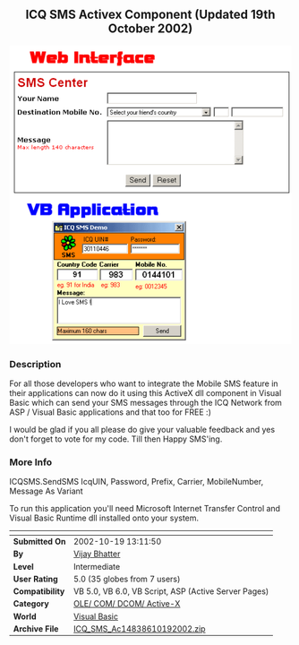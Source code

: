 ﻿<div align="center">

## ICQ SMS Activex Component \(Updated 19th October 2002\)

<img src="PIC2002101934752232.gif">
</div>

### Description

For all those developers who want to integrate the Mobile SMS feature in their applications can now do it using this ActiveX dll component in Visual Basic which can send your SMS messages through the ICQ Network from ASP / Visual Basic applications and that too for FREE :)

I would be glad if you all please do give your valuable feedback and yes don't forget to vote for my code. Till then Happy SMS'ing.
 
### More Info
 
ICQSMS.SendSMS IcqUIN, Password, Prefix, Carrier, MobileNumber, Message As Variant

To run this application you'll need Microsoft Internet Transfer Control and Visual Basic Runtime dll installed onto your system.


<span>             |<span>
---                |---
**Submitted On**   |2002-10-19 13:11:50
**By**             |[Vijay Bhatter](https://github.com/Planet-Source-Code/PSCIndex/blob/master/ByAuthor/vijay-bhatter.md)
**Level**          |Intermediate
**User Rating**    |5.0 (35 globes from 7 users)
**Compatibility**  |VB 5\.0, VB 6\.0, VB Script, ASP \(Active Server Pages\) 
**Category**       |[OLE/ COM/ DCOM/ Active\-X](https://github.com/Planet-Source-Code/PSCIndex/blob/master/ByCategory/ole-com-dcom-active-x__1-29.md)
**World**          |[Visual Basic](https://github.com/Planet-Source-Code/PSCIndex/blob/master/ByWorld/visual-basic.md)
**Archive File**   |[ICQ\_SMS\_Ac14838610192002\.zip](https://github.com/Planet-Source-Code/vijay-bhatter-icq-sms-activex-component-updated-19th-october-2002__1-39953/archive/master.zip)








